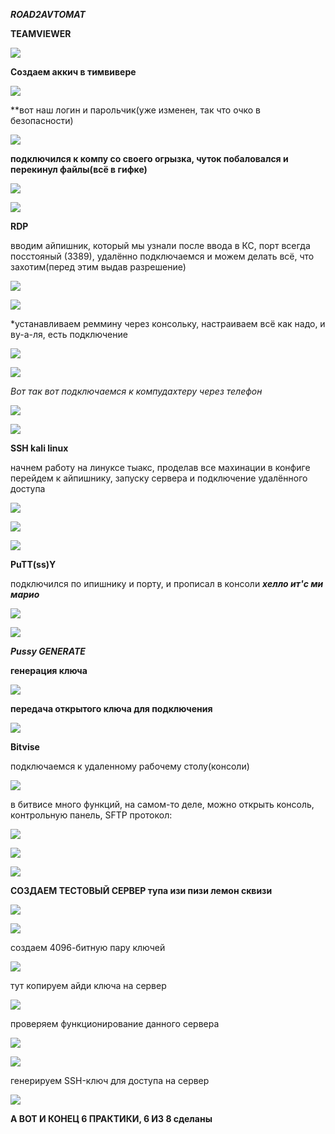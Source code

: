 ***ROAD2AVTOMAT***

**TEAMVIEWER**

![](https://lh3.googleusercontent.com/proxy/pKA1bmlgXPxQqk7_h2eCneMndgEp9MnNfdQU88efxUOdPowraxzBw3H99wAAEulhrUuMmMljxmkNjzlIOdIWh-ROnB0)

**Создаем аккич в тимвивере**

![](https://raw.githubusercontent.com/kop4anskiy/prac6/main/Screenshot_2.png)

**вот наш логин и парольчик(уже изменен, так что очко в безопасности)

![](https://raw.githubusercontent.com/kop4anskiy/prac6/main/Screenshot_1.png)

**подключился к компу со своего огрызка, чуток побаловался и перекинул файлы(всё в гифке)**

![](https://media2.giphy.com/media/CwwPnh2AYeJnVCidOt/giphy.gif)

![](https://media2.giphy.com/media/cLtvHhwdfYxUFhWX61/giphy.gif)

**RDP**

вводим айпишник, который мы узнали после ввода в КС, порт всегда посстояный (3389), удалённо подключаемся и можем делать всё, что захотим(перед этим выдав разрешение)

![](https://raw.githubusercontent.com/kop4anskiy/prac6/main/2.jpg)

![](https://raw.githubusercontent.com/kop4anskiy/prac6/main/3.jpg)

*устанавливаем реммину через консольку, настраиваем всё как надо, и ву-а-ля, есть подключение

![](https://raw.githubusercontent.com/kop4anskiy/prac6/main/5.jpg)

![](https://raw.githubusercontent.com/kop4anskiy/prac6/main/4.jpg)

*Вот так вот подключаемся к компудахтеру через телефон*

![](https://raw.githubusercontent.com/kop4anskiy/prac6/main/1.jpg)

![](https://raw.githubusercontent.com/kop4anskiy/prac6/main/6.jpg)

**SSH kali linux**

начнем работу на линуксе 
тыакс, проделав все махинации в конфиге
перейдем к айпишнику, запуску сервера и подключение удалённого доступа 

![](https://raw.githubusercontent.com/kop4anskiy/prac6/main/7-n0gICf0_E.jpg)

![](https://raw.githubusercontent.com/kop4anskiy/prac6/main/qdQyZJ6a738.jpg)

![](https://raw.githubusercontent.com/kop4anskiy/prac6/main/ntzaYw07Z0I.jpg)

**PuTT(ss)Y**

подключился по ипишнику и порту, и прописал в консоли ***хелло ит'c ми марио***

![](https://raw.githubusercontent.com/kop4anskiy/prac6/main/Screenshot_4.png)

![](https://raw.githubusercontent.com/kop4anskiy/prac6/main/Screenshot_5.png)

***Pussy GENERATE***

**генерация ключа**

![](https://raw.githubusercontent.com/kop4anskiy/prac6/main/Screenshot_10.png)

**передача открытого ключа для подключения**

![](https://raw.githubusercontent.com/kop4anskiy/prac6/main/Screenshot_11.png)

**Bitvise**

подключаемся к удаленному рабочему столу(консоли)

![](https://raw.githubusercontent.com/kop4anskiy/prac6/main/Screenshot_6.png)

в битвисе много функций, на самом-то деле,
можно открыть консоль, контрольную панель, SFTP протокол:

![](https://raw.githubusercontent.com/kop4anskiy/prac6/main/Screenshot_7.png)

![](https://raw.githubusercontent.com/kop4anskiy/prac6/main/Screenshot_8.png)

![](https://raw.githubusercontent.com/kop4anskiy/prac6/main/Screenshot_9.png)


**СОЗДАЕМ ТЕСТОВЫЙ СЕРВЕР тупа изи пизи лемон сквизи**

![](https://raw.githubusercontent.com/kop4anskiy/prac6/main/Screenshot_12.png)

![](https://raw.githubusercontent.com/kop4anskiy/prac6/main/Screenshot_13.png)

создаем 4096-битную пару ключей

![](https://raw.githubusercontent.com/kop4anskiy/prac6/main/Screenshot_14.png)

тут копируем айди ключа на сервер

![](https://raw.githubusercontent.com/kop4anskiy/prac6/main/Screenshot_15.png)

проверяем функционирование данного сервера 

![](https://raw.githubusercontent.com/kop4anskiy/prac6/main/Screenshot_16.png)

![](https://raw.githubusercontent.com/kop4anskiy/prac6/main/Screenshot_17.png)

генерируем SSH-ключ для доступа на сервер

![](https://raw.githubusercontent.com/kop4anskiy/prac6/main/Screenshot_18.png)

**А ВОТ И КОНЕЦ 6 ПРАКТИКИ, 6 ИЗ 8 сделаны**

